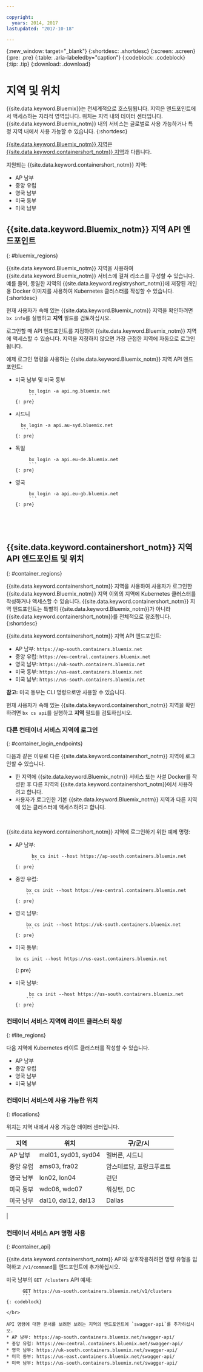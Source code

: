```yaml
---

copyright:
  years: 2014, 2017
lastupdated: "2017-10-18"

---
```


{:new_window: target="_blank"}
{:shortdesc: .shortdesc}
{:screen: .screen}
{:pre: .pre}
{:table: .aria-labeledby="caption"}
{:codeblock: .codeblock}
{:tip: .tip}
{:download: .download}

# 지역 및 위치
{{site.data.keyword.Bluemix}}는 전세계적으로 호스팅됩니다. 지역은 엔드포인트에서 액세스하는 지리적 영역입니다.
위치는 지역 내의 데이터 센터입니다. {{site.data.keyword.Bluemix_notm}} 내의 서비스는 글로벌로 사용 가능하거나 특정 지역 내에서 사용 가능할 수 있습니다.
{:shortdesc}

[{{site.data.keyword.Bluemix_notm}} 지역](#bluemix_regions)은 [{{site.data.keyword.containershort_notm}} 지역](#container_regions)과 다릅니다.

지원되는 {{site.data.keyword.containershort_notm}} 지역:
  * AP 남부
  * 중앙 유럽
  * 영국 남부
  * 미국 동부
  * 미국 남부

## {{site.data.keyword.Bluemix_notm}} 지역 API 엔드포인트
{: #bluemix_regions}

{{site.data.keyword.Bluemix_notm}} 지역을 사용하여 {{site.data.keyword.Bluemix_notm}} 서비스에 걸쳐 리소스를 구성할 수 있습니다. 예를 들어, 동일한 지역의 {{site.data.keyword.registryshort_notm}}에 저장된 개인용 Docker 이미지를 사용하여 Kubernetes 클러스터를 작성할 수 있습니다.
{:shortdesc}

현재 사용자가 속해 있는 {{site.data.keyword.Bluemix_notm}} 지역을 확인하려면 `bx info`를 실행하고 **지역** 필드를 검토하십시오.

로그인할 때 API 엔드포인트를 지정하여 {{site.data.keyword.Bluemix_notm}} 지역에 액세스할 수 있습니다. 지역을 지정하지 않으면 가장 근접한 지역에 자동으로 로그인됩니다.

예제 로그인 명령을 사용하는 {{site.data.keyword.Bluemix_notm}} 지역 API 엔드포인트:

  * 미국 남부 및 미국 동부
      ```
           bx login -a api.ng.bluemix.net
           ```
      {: pre}

  * 시드니
      ```
        bx login -a api.au-syd.bluemix.net
        ```
      {: pre}

  * 독일
      ```
           bx login -a api.eu-de.bluemix.net
           ```
      {: pre}

  * 영국
      ```
           bx login -a api.eu-gb.bluemix.net
           ```
      {: pre}



<br />


## {{site.data.keyword.containershort_notm}} 지역 API 엔드포인트 및 위치
{: #container_regions}

{{site.data.keyword.containershort_notm}} 지역을 사용하여 사용자가 로그인한 {{site.data.keyword.Bluemix_notm}} 지역 이외의 지역에 Kubernetes 클러스터를 작성하거나 액세스할 수 있습니다. {{site.data.keyword.containershort_notm}} 지역 엔드포인트는 특별히 {{site.data.keyword.Bluemix_notm}}가 아니라 {{site.data.keyword.containershort_notm}}를 전체적으로 참조합니다.
{:shortdesc}

{{site.data.keyword.containershort_notm}} 지역 API 엔드포인트:
  * AP 남부: `https://ap-south.containers.bluemix.net`
  * 중앙 유럽: `https://eu-central.containers.bluemix.net`
  * 영국 남부: `https://uk-south.containers.bluemix.net`
  * 미국 동부: `https://us-east.containers.bluemix.net`
  * 미국 남부: `https://us-south.containers.bluemix.net`

**참고:** 미국 동부는 CLI 명령으로만 사용할 수 있습니다.

현재 사용자가 속해 있는 {{site.data.keyword.containershort_notm}} 지역을 확인하려면 `bx cs api`를 실행하고 **지역** 필드를 검토하십시오.

### 다른 컨테이너 서비스 지역에 로그인
{: #container_login_endpoints}

다음과 같은 이유로 다른 {{site.data.keyword.containershort_notm}} 지역에 로그인할 수 있습니다.
  * 한 지역에 {{site.data.keyword.Bluemix_notm}} 서비스 또는 사설 Docker를 작성한 후 다른 지역의 {{site.data.keyword.containershort_notm}}에서 사용하려고 합니다.
  * 사용자가 로그인한 기본 {{site.data.keyword.Bluemix_notm}} 지역과 다른 지역에 있는 클러스터에 액세스하려고 합니다.

</br>

{{site.data.keyword.containershort_notm}} 지역에 로그인하기 위한 예제 명령:
  * AP 남부:
    ```
          bx cs init --host https://ap-south.containers.bluemix.net
          ```
    {: pre}

  * 중앙 유럽:
    ```
        bx cs init --host https://eu-central.containers.bluemix.net
        ```
    {: pre}

  * 영국 남부:
    ```
        bx cs init --host https://uk-south.containers.bluemix.net
        ```
    {: pre}

  * 미국 동부:
    ```
    bx cs init --host https://us-east.containers.bluemix.net
    ```
    {: pre}

  * 미국 남부:
    ```
         bx cs init --host https://us-south.containers.bluemix.net
        ```
    {: pre}

### 컨테이너 서비스 지역에 라이트 클러스터 작성
{: #lite_regions}

다음 지역에 Kubernetes 라이트 클러스터를 작성할 수 있습니다.
  * AP 남부
  * 중앙 유럽
  * 영국 남부
  * 미국 남부

### 컨테이너 서비스에 사용 가능한 위치
{: #locations}

위치는 지역 내에서 사용 가능한 데이터 센터입니다.

  | 지역| 위치| 구/군/시|
  |--------|----------|------|
  | AP 남부      | mel01, syd01, syd04        | 멜버른, 시드니 |
  | 중앙 유럽    | ams03, fra02        | 암스테르담, 프랑크푸르트|
  | 영국 남부    | lon02, lon04        | 런던|
  | 미국 동부    | wdc06, wdc07        | 워싱턴, DC |
  | 미국 남부| dal10, dal12, dal13       | Dallas
|

### 컨테이너 서비스 API 명령 사용
{: #container_api}

{{site.data.keyword.containershort_notm}} API와 상호작용하려면 명령 유형을 입력하고 `/v1/command`를 엔드포인트에 추가하십시오.

미국 남부의 `GET /clusters` API 예제:
  ```
        GET https://us-south.containers.bluemix.net/v1/clusters
        ```
  {: codeblock}

</br>

API 명령에 대한 문서를 보려면 보려는 지역의 엔드포인트에 `swagger-api`를 추가하십시오.
  * AP 남부: https://ap-south.containers.bluemix.net/swagger-api/
  * 중앙 유럽: https://eu-central.containers.bluemix.net/swagger-api/
  * 영국 남부: https://uk-south.containers.bluemix.net/swagger-api/
  * 미국 동부: https://us-east.containers.bluemix.net/swagger-api/
  * 미국 남부: https://us-south.containers.bluemix.net/swagger-api/
